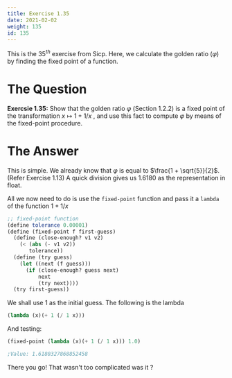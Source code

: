 ```yaml
---
title: Exercise 1.35
date: 2021-02-02
weight: 135
id: 135
---
```


This is the $35^{th}$ exercise from Sicp. Here, we calculate the golden ratio
($\varphi$) by finding the fixed point of a function.

# The Question

**Exercsie 1.35:** Show that the golden ratio $\varphi$ (Section 1.2.2)
is a fixed point of the transformation $x \mapsto 1 + 1/x$ , and
use this fact to compute $\varphi$ by means of the fixed-point
procedure.

# The Answer

This is simple. We already know that $\varphi$ is equal to $\frac{1 +
\sqrt{5}}{2}$. (Refer Exercise 1.13) A quick division gives us 1.6180 as the
representation in float.

All we now need to do is use the `fixed-point` function and pass it a `lambda`
of the function $1 + 1/x$

```scheme
;; fixed-point function
(define tolerance 0.00001)
(define (fixed-point f first-guess)
  (define (close-enough? v1 v2)
    (< (abs (- v1 v2))
       tolerance))
  (define (try guess)
    (let ((next (f guess)))
      (if (close-enough? guess next)
          next 
          (try next))))
  (try first-guess))
```

We shall use 1 as the initial guess. The following is the lambda

```scheme
(lambda (x)(+ 1 (/ 1 x)))
```

And testing:

```scheme
(fixed-point (lambda (x)(+ 1 (/ 1 x))) 1.0)

;Value: 1.6180327868852458
```

There you go! That wasn't too complicated was it ?
